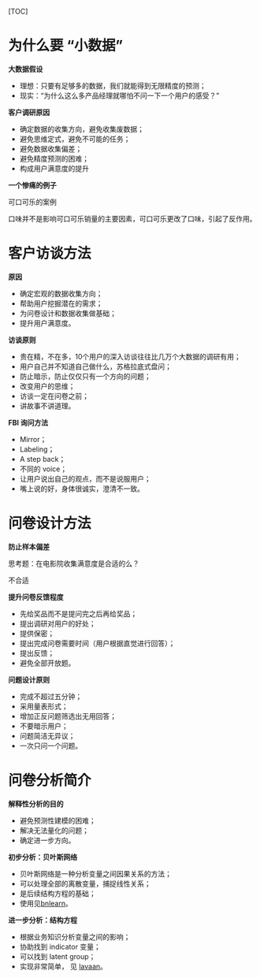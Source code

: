 [TOC]

# 为什么要 “小数据”

**大数据假设**

- 理想：只要有足够多的数据，我们就能得到无限精度的预测；
- 现实：“为什么这么多产品经理就哪怕不问一下一个用户的感受？”

**客户调研原因**

- 确定数据的收集方向，避免收集废数据；
- 避免思维定式，避免不可能的任务；
- 避免数据收集偏差；
- 避免精度预测的困难；
- 构成用户满意度的提升

**一个惨痛的例子**

可口可乐的案例

口味并不是影响可口可乐销量的主要因素，可口可乐更改了口味，引起了反作用。



# 客户访谈方法

**原因**

- 确定宏观的数据收集方向；
- 帮助用户挖掘潜在的需求；
- 为问卷设计和数据收集做基础；
- 提升用户满意度。

**访谈原则**

- 贵在精，不在多，10个用户的深入访谈往往比几万个大数据的调研有用；
- 用户自己并不知道自己做什么，苏格拉底式盘问；
- 防止暗示，防止仅仅只有一个方向的问题；
- 改变用户的思维；
- 访谈一定在问卷之前；
- 讲故事不讲道理。

**FBI 询问方法**

- Mirror；
- Labeling；
- A step back；
- 不同的 voice；
- 让用户说出自己的观点，而不是说服用户；
- 嘴上说的好，身体很诚实，澄清不一致。



# 问卷设计方法

**防止样本偏差**

思考题：在电影院收集满意度是合适的么？

不合适

**提升问卷反馈程度**

- 先给奖品而不是提问完之后再给奖品；
- 提出调研对用户的好处；
- 提供保密；
- 提出完成问卷需要时间（用户根据直觉进行回答）；
- 提出反馈；
- 避免全部开放题。

**问题设计原则**

- 完成不超过五分钟；
- 采用量表形式；
- 增加正反问题筛选出无用回答；
- 不要暗示用户；
- 问题简洁无异议；
- 一次只问一个问题。

# 问卷分析简介

**解释性分析的目的**

- 避免预测性建模的困难；
- 解决无法量化的问题；
- 确定进一步方向。

**初步分析：贝叶斯网络**

- 贝叶斯网络是一种分析变量之间因果关系的方法；
- 可以处理全部的离散变量，捕捉线性关系；
- 是后续结构方程的基础；
- 使用见[bnlearn](https://www.bnlearn.com/)。

**进一步分析：结构方程**

- 根据业务知识分析变量之间的影响；
- 协助找到 indicator 变量；
- 可以找到 latent group；
- 实现非常简单， 见 [lavaan](https://lavaan.ugent.be/)。





